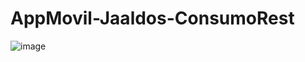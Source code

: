 # AppMovil-Jaaldos-ConsumoRest
![image](https://user-images.githubusercontent.com/99587513/233722572-604f5e7e-0c8d-4ea7-a123-28eb12f31484.png)
